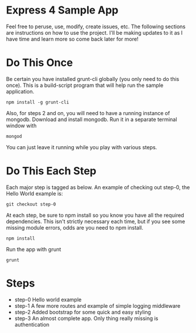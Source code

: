 Express 4 Sample App
====================

Feel free to peruse, use, modify, create issues, etc. The following sections are instructions on how to use the project. I'll be making updates to it as I have time and learn more so come back later for more!

Do This Once
============
Be certain you have installed grunt-cli globally (you only need to do this once). This is a build-script program
that will help run the sample application.

```npm install -g grunt-cli```

Also, for steps 2 and on, you will need to have a running instance of mongodb. Download 
and install mongodb. Run it in a separate terminal window with

```mongod ```

You can just leave it running while you play with various steps.

Do This Each Step
=================
Each major step is tagged as below. An example of checking out step-0, the Hello World example is:

```git checkout step-0```

At each step, be sure to npm install so you know you have all the required dependencies. This
isn't strictly necessary each time, but if you see some missing module errors, odds are you need
to npm install.

```npm install```

Run the app with grunt

```grunt ```

Steps
=====
* step-0 Hello world example
* step-1 A few more routes and example of simple logging middleware
* step-2 Added bootstrap for some quick and easy styling
* step-3 An almost complete app. Only thing really missing is authentication
